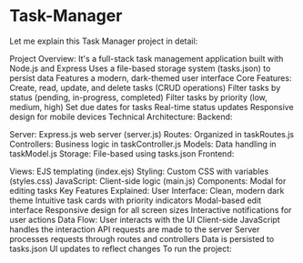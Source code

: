﻿# Task-Manager
Let me explain this Task Manager project in detail:

Project Overview:
It's a full-stack task management application built with Node.js and Express
Uses a file-based storage system (tasks.json) to persist data
Features a modern, dark-themed user interface
Core Features:
Create, read, update, and delete tasks (CRUD operations)
Filter tasks by status (pending, in-progress, completed)
Filter tasks by priority (low, medium, high)
Set due dates for tasks
Real-time status updates
Responsive design for mobile devices
Technical Architecture:
Backend:

Server: Express.js web server (server.js)
Routes: Organized in taskRoutes.js
Controllers: Business logic in taskController.js
Models: Data handling in taskModel.js
Storage: File-based using tasks.json
Frontend:

Views: EJS templating (index.ejs)
Styling: Custom CSS with variables (styles.css)
JavaScript: Client-side logic (main.js)
Components: Modal for editing tasks
Key Features Explained:
User Interface:
Clean, modern dark theme
Intuitive task cards with priority indicators
Modal-based edit interface
Responsive design for all screen sizes
Interactive notifications for user actions
Data Flow:
User interacts with the UI
Client-side JavaScript handles the interaction
API requests are made to the server
Server processes requests through routes and controllers
Data is persisted to tasks.json
UI updates to reflect changes
To run the project:


